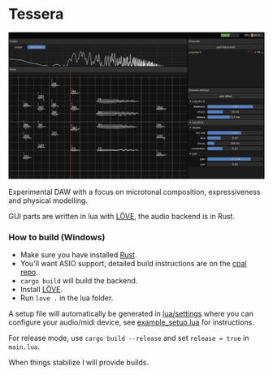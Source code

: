 # Tessera

<img src="screenshot.png" alt="syntax" style="width:763px;"/>

Experimental DAW with a focus on microtonal composition, expressiveness and physical modelling.

GUI parts are written in lua with [LÖVE](https://love2d.org/), the audio backend is in Rust.

### How to build (Windows)
* Make sure you have installed [Rust](https://www.rust-lang.org/tools/install).
* You'll want ASIO support, detailed build instructions are on the [cpal repo](https://github.com/RustAudio/cpal#asio-on-windows).
* `cargo build` will build the backend.
* Install [LÖVE](https://love2d.org/).
* Run `love .` in the lua folder.

A setup file will automatically be generated in [lua/settings](lua/settings) where you can configure your audio/midi device, see [example_setup.lua](lua/settings/example_setup.lua) for instructions.

For release mode, use `cargo build --release` and set `release = true` in `main.lua`.

When things stabilize I will provide builds.



